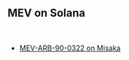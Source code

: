 ## MEV on Solana

<br>

* [MEV-ARB-90-0322 on Misaka](https://github.com/0xMisaka/MEV-data-solana/blob/main/MEV-ARB-90-0322.ipynb0)
